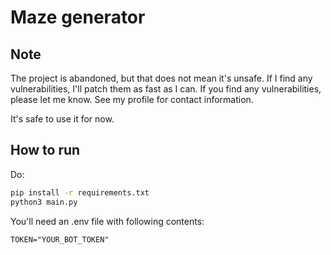 # Maze generator

## Note
The project is abandoned, but that does not mean it's unsafe. If I find any vulnerabilities, I'll patch them as fast as I can. If you find any vulnerabilities, please let me know. See my profile for contact information.

It's safe to use it for now.

## How to run
Do:
```sh
pip install -r requirements.txt
python3 main.py
```
You'll need an .env file with following contents:
```env
TOKEN="YOUR_BOT_TOKEN"
```
